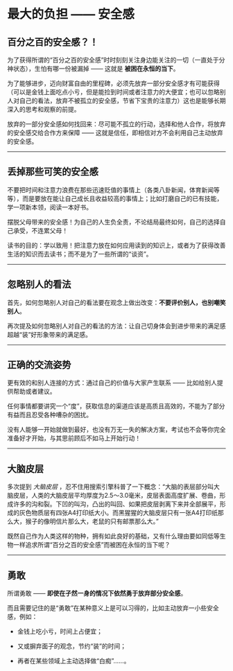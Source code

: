 # 最大的负担 —— 安全感

## 百分之百的安全感？！
为了获得所谓的“百分之百的安全感”时时刻刻关注身边能关注的一切（一直处于分神状态），生怕有哪一份被漏掉 —— 这就是 **被困在永恒的当下**。

为了能够进步，迈向财富自由的里程碑，必须先放弃一部分安全感才有可能获得（可以是金钱上面吃点小亏，但是能捡到时间或者注意力的大便宜；也可以忽略别人对自己的看法，放弃不被孤立的安全感，节省下宝贵的注意力）这也是能够长期深入的思考和观察的前提。

放弃的一部分安全感如何找回来：尽可能不孤立的行动，选择和他人合作，将放弃的安全感交给合作方来保障 —— 这就是信任，即相信对方不会利用自己主动放弃的安全感。

---

## 丢掉那些可笑的安全感
不要把时间和注意力浪费在那些迅速贬值的事情上（各类八卦新闻，体育新闻等等），而是要放在能让自己成长且收益较高的事情上；比如打磨自己的已有技能，学一项新本领，阅读一本好书。

摆脱父母带来的安全感！为自己的人生负全责，不论结局最终如何，自己的选择自己承受，不连累父母！

读书的目的：学以致用！把注意力放在如何应用读到的知识上，或者为了获得改善生活的知识而去读书；而不是为了一些所谓的“谈资”。

---

## 忽略别人的看法
首先，如何忽略别人对自己的看法要在观念上做出改变：**不要评价别人，也别嘲笑别人**。

再次提及如何忽略别人对自己的看法的方法：让自己切身体会到进步带来的满足感超越“装”好形象带来的满足感。

---

## 正确的交流姿势
更有效的和别人连接的方式：通过自己的价值与大家产生联系 —— 比如给别人提供帮助或者建议。

任何事情都要讲究一个“度”，获取信息的渠道应该是高质且高效的，不能为了部分有益而且忍受各种嘈杂的困扰。

没有人能够一开始就做到最好，也没有万无一失的解决方案，考试也不会等你完全准备好才开始，与其思前顾后不如马上开始行动！

---

## 大脑皮层
多次提到 *大脑皮层* ，忍不住用搜索引擎科普了一下概念：“大脑的表层部分叫大脑皮层，人类的大脑皮层平均厚度为2.5～3.0毫米，皮层表面高度扩展、卷曲，形成许多的沟和裂。下凹的叫沟，凸出的叫回、如果把皮层剥离下来并全部展平，形成的灰色物质层有四张A4打印纸大小。而黑猩猩的大脑皮层只有一张A4打印纸那么大，猴子的像明信片那么大，老鼠的只有邮票那么大。”

既然自己作为人类这样的物种，拥有如此良好的基础，又有什么理由要如同低等生物一样追求所谓“百分之百的安全感”而被困在永恒的当下呢？

---

## 勇敢
所谓勇敢 —— **即使在孑然一身的情况下依然勇于放弃部分安全感**。

而且需要记住的是“勇敢”在某种意义上是可以习得的，比如主动放弃一小些安全感，例如：
- 金钱上吃小亏，时间上占便宜；

- 又或摒弃面子的观念，节约“装”的时间；

- 再者在某些领域上主动选择做“白痴”……。
